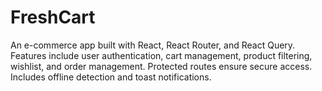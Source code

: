 # FreshCart
An e-commerce app built with React, React Router, and React Query. Features include user authentication, cart management, product filtering, wishlist, and order management. Protected routes ensure secure access. Includes offline detection and toast notifications.

